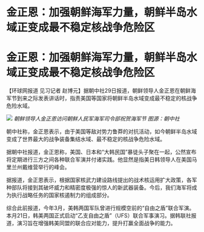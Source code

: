 # 金正恩：加强朝鲜海军力量，朝鲜半岛水域正变成最不稳定核战争危险区

# 金正恩：加强朝鲜海军力量，朝鲜半岛水域正变成最不稳定核战争危险区

【环球网报道 见习记者
赵博元】据朝中社29日报道，朝鲜领导人金正恩在朝鲜海军节到来之际发表讲话时，指责美国等国家将朝鲜半岛水域变成最不稳定的核战争危险水域。

![](https://inews.gtimg.com/om_bt/O3zWDQMsS52YYGx3Bb8OQceJGVMF4wXsADZrA7pdnKrDgAA/1000)
_朝鲜领导人金正恩访问朝鲜人民军海军司令部祝贺海军节 图源：朝中社_

朝中社称，金正恩表示，由于美国等敌对势力鲁莽的对抗活动，如今朝鲜半岛水域变成了世界最大的战争装备集结水域、最不稳定的核战争危险水域。

据朝中社报道，金正恩称，美国、日本和“大韩民国”暴徒头子聚在一起，公然宣布将定期进行三方之间各种联合军演并付诸实践。他显然是指美日韩领导人在美国马里兰州戴维营举行的峰会。

据报道，金正恩表示，根据国家核武力建设路线提出的战术核运用扩大政策，各军种部队将接到其破坏威力和精密度极强的惊人的新武器装备。今后，我们海军将成为执行战略任务的国家核遏制力的组成部分。

综合此前报道，今年3月，美韩两国军队曾进行规模空前的“自由之盾”联合军演。本月21日，韩美两国正式启动“乙支自由之盾”（UFS）联合军事演习。据韩联社报道，演习旨在增强韩美同盟的联合应对能力，提升打赢全面战争的能力。

